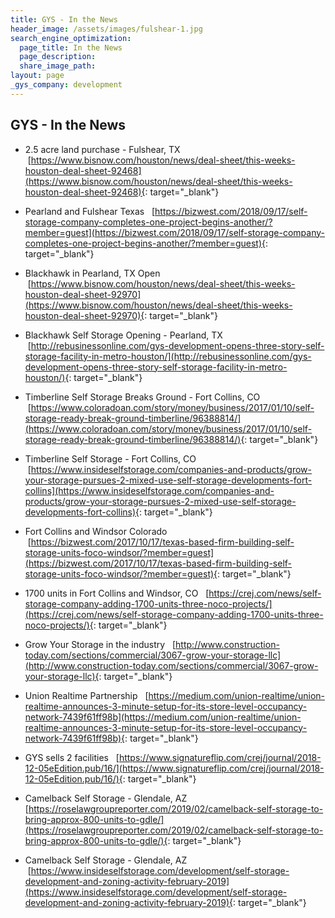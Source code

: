 ```yaml
---
title: GYS - In the News
header_image: /assets/images/fulshear-1.jpg
search_engine_optimization:
  page_title: In the News
  page_description:
  share_image_path:
layout: page
_gys_company: development
---
```


## GYS - In the News

* 2.5 acre land purchase - Fulshear, TX&nbsp; &nbsp;[https://www.bisnow.com/houston/news/deal-sheet/this-weeks-houston-deal-sheet-92468](https://www.bisnow.com/houston/news/deal-sheet/this-weeks-houston-deal-sheet-92468){: target="_blank"}

* Pearland and Fulshear Texas&nbsp; &nbsp;[https://bizwest.com/2018/09/17/self-storage-company-completes-one-project-begins-another/?member=guest](https://bizwest.com/2018/09/17/self-storage-company-completes-one-project-begins-another/?member=guest){: target="_blank"}

* Blackhawk in Pearland, TX Open&nbsp; &nbsp;[https://www.bisnow.com/houston/news/deal-sheet/this-weeks-houston-deal-sheet-92970](https://www.bisnow.com/houston/news/deal-sheet/this-weeks-houston-deal-sheet-92970){: target="_blank"}

* Blackhawk Self Storage Opening - Pearland, TX&nbsp; &nbsp;[http://rebusinessonline.com/gys-development-opens-three-story-self-storage-facility-in-metro-houston/](http://rebusinessonline.com/gys-development-opens-three-story-self-storage-facility-in-metro-houston/){: target="_blank"}

* Timberline Self Storage Breaks Ground - Fort Collins, CO&nbsp; &nbsp;[https://www.coloradoan.com/story/money/business/2017/01/10/self-storage-ready-break-ground-timberline/96388814/](https://www.coloradoan.com/story/money/business/2017/01/10/self-storage-ready-break-ground-timberline/96388814/){: target="_blank"}

* Timberline Self Storage - Fort Collins, CO&nbsp; &nbsp;[https://www.insideselfstorage.com/companies-and-products/grow-your-storage-pursues-2-mixed-use-self-storage-developments-fort-collins](https://www.insideselfstorage.com/companies-and-products/grow-your-storage-pursues-2-mixed-use-self-storage-developments-fort-collins){: target="_blank"}

* Fort Collins and Windsor Colorado&nbsp; &nbsp;[https://bizwest.com/2017/10/17/texas-based-firm-building-self-storage-units-foco-windsor/?member=guest](https://bizwest.com/2017/10/17/texas-based-firm-building-self-storage-units-foco-windsor/?member=guest){: target="_blank"}

* 1700 units in Fort Collins and Windsor, CO&nbsp; &nbsp;[https://crej.com/news/self-storage-company-adding-1700-units-three-noco-projects/](https://crej.com/news/self-storage-company-adding-1700-units-three-noco-projects/){: target="_blank"}

* Grow Your Storage in the industry&nbsp; &nbsp;[http://www.construction-today.com/sections/commercial/3067-grow-your-storage-llc](http://www.construction-today.com/sections/commercial/3067-grow-your-storage-llc){: target="_blank"}

* Union Realtime Partnership&nbsp; &nbsp;[https://medium.com/union-realtime/union-realtime-announces-3-minute-setup-for-its-store-level-occupancy-network-7439f61ff98b](https://medium.com/union-realtime/union-realtime-announces-3-minute-setup-for-its-store-level-occupancy-network-7439f61ff98b){: target="_blank"}

* GYS sells 2 facilities&nbsp; &nbsp;[https://www.signatureflip.com/crej/journal/2018-12-05eEdition.pub/16/](https://www.signatureflip.com/crej/journal/2018-12-05eEdition.pub/16/){: target="_blank"}

* Camelback Self Storage - Glendale, AZ&nbsp; [https://roselawgroupreporter.com/2019/02/camelback-self-storage-to-bring-approx-800-units-to-gdle/](https://roselawgroupreporter.com/2019/02/camelback-self-storage-to-bring-approx-800-units-to-gdle/){: target="_blank"}

* Camelback Self Storage - Glendale, AZ &nbsp;[https://www.insideselfstorage.com/development/self-storage-development-and-zoning-activity-february-2019](https://www.insideselfstorage.com/development/self-storage-development-and-zoning-activity-february-2019){: target="_blank"}